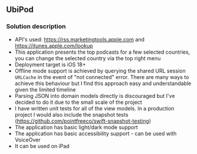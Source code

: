 ## UbiPod

### Solution description
- API's used: https://rss.marketingtools.apple.com and https://itunes.apple.com/lookup
- This application presents the top podcasts for a few selected countries, you can change the selected country via the top right menu
- Deployment target is iOS 18+
- Offline mode support is achieved by querying the shared URL session `URLCache` in the event of "not connected" error. There are many ways to achieve this behaviour but I find this approach easy and understandable given the limited timeline  
- Parsing JSON into domain models directly is discouraged but I've decided to do it due to the small scale of the project
- I have written unit tests for all of the view models. In a production project I would also include the snapshot tests (https://github.com/pointfreeco/swift-snapshot-testing) 
- The application has basic light/dark mode support
- The application has basic accessibility support - can be used with VoiceOver
- It can be used on iPad
